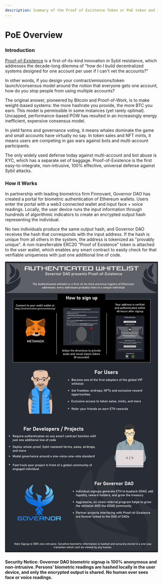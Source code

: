 ```yaml
---
description: Summary of the Proof of Existence Token or PoE token and its utility.
---
```


# PoE Overview

### Introduction

[Proof-of-Existence](https://onevoiceonevote.governordao.org) is a first-of-its-kind innovation in Sybil resistance, which addresses the decade-long dilemma of "how do I build decentralized systems designed for one account per user if I can't vet the accounts?"&#x20;

In other words, if you design your contract/emissions/token launch/consensus model around the notion that everyone gets one account, how do you stop people from using multiple accounts?

The original answer, pioneered by Bitcoin and Proof-of-Work, is to make weight-based systems: the more hashrate you provide, the more BTC you earn. This model is permissible in some instances (yet rarely optimal). Uncapped, performance-based POW has resulted in an increasingly energy inefficient, expensive consensus model.

In yield farms and governance voting, it means whales dominate the game and small accounts have virtually no say. In token sales and NFT mints, it means users are competing in gas wars against bots and multi-account participants.

The only widely used defense today against multi-account and bot abuse is KYC, which has a separate set of baggage. Proof-of-Existence is the first easy-to-integrate, non-intrusive, 100% effective, universal defense against Sybil attacks.

### How it Works

In partnership with leading biometrics firm Finnovant, Governor DAO has created a portal for biometric authentication of Ethereum wallets. Users enter the portal with a web3 connected wallet and input face + voice readings. Locally, the user device runs the input information through hundreds of algorithmic indicators to create an encrypted output hash representing the individual.

No two individuals produce the same output hash, and Governor DAO receives the hash that corresponds with the input address. If the hash is unique from all others in the system, the address is tokenized as "provably unique". A non-transferrable ERC20 "Proof of Existence" token is attached to the user wallet, which enables any smart contract to easily check for that verifiable uniqueness with just one additional line of code.

![](../.gitbook/assets/POC1Pager1.2.png)

#### Security Notice: Governor DAO biometric signup is 100% anonymous and non-intrusive. Persons' biometric readings are hashed locally in the user device, and only the encrypted output is shared. No human ever sees face or voice readings.
